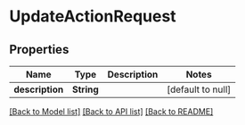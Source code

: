 # UpdateActionRequest
## Properties

Name | Type | Description | Notes
------------ | ------------- | ------------- | -------------
**description** | **String** |  | [default to null]

[[Back to Model list]](../README.md#documentation-for-models) [[Back to API list]](../README.md#documentation-for-api-endpoints) [[Back to README]](../README.md)

